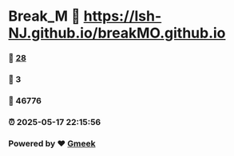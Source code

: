 # Break_M :link: https://lsh-NJ.github.io/breakMO.github.io 
### :page_facing_up: [28](https://lsh-NJ.github.io/breakMO.github.io/tag.html) 
### :speech_balloon: 3 
### :hibiscus: 46776 
### :alarm_clock: 2025-05-17 22:15:56 
### Powered by :heart: [Gmeek](https://github.com/Meekdai/Gmeek)

